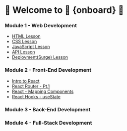 # 👋   Welcome to 🎉 {onboard} 🎉

### Module 1 - Web Development 
- [HTML Lesson](https://github.com/onboarddevs/m1_html_fundamentals)
- [CSS Lesson](https://github.com/onboarddevs/m1_css_fundamentals)
- [JavaScript Lesson](https://github.com/onboarddevs/m1_javascript_fundamentals)
- [API Lesson](https://github.com/onboarddevs/m1_api)
- [Deployment(Surge) Lesson](https://github.com/onboarddevs/m1_deployment_surge)

### Module 2 - Front-End Development
- [Intro to React](https://github.com/onboarddevs/m2_intro_to_react)
- [React Router - Pt.1](https://github.com/onboarddevs/m2_react_router_p1)
- [React - Mapping Components](https://github.com/onboarddevs/m2_react_mapping_components)
- [React Hooks - useState](https://github.com/onboarddevs/m2_react_hooks_useState)

### Module 3 - Back-End Development

### Module 4 - Full-Stack Development


<!--

**Here are some ideas to get you started:**

🙋‍♀️ A short introduction - what is your organization all about?
🌈 Contribution guidelines - how can the community get involved?
👩‍💻 Useful resources - where can the community find your docs? Is there anything else the community should know?
🍿 Fun facts - what does your team eat for breakfast?
🧙 Remember, you can do mighty things with the power of [Markdown](https://docs.github.com/github/writing-on-github/getting-started-with-writing-and-formatting-on-github/basic-writing-and-formatting-syntax)
-->
